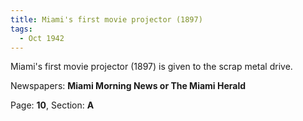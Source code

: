 ```yaml
---  
title: Miami's first movie projector (1897)  
tags:  
  - Oct 1942  
---  
```

  
Miami's first movie projector (1897) is given to the scrap metal drive.  
  
Newspapers: **Miami Morning News or The Miami Herald**  
  
Page: **10**, Section: **A** 
